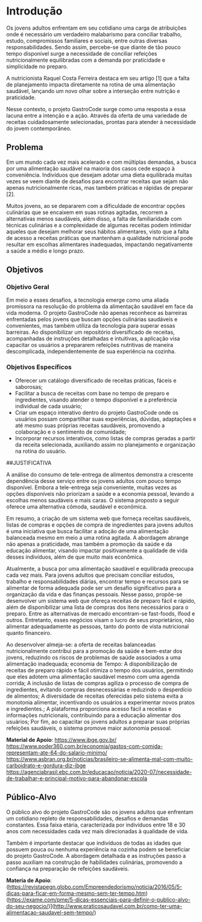 # Introdução

Os jovens adultos enfrentam em seu cotidiano uma carga de atribuições onde é necessário um verdadeiro malabarismo para conciliar trabalho, estudo, compromissos familiares e sociais, entre outras diversas responsabilidades. Sendo assim, percebe-se que diante de tão pouco tempo disponível surge a necessidade de conciliar refeições nutricionalmente equilibradas com a demanda por praticidade e simplicidade no preparo.

A nutricionista Raquel Costa Ferreira destaca em seu artigo [1] que a falta de planejamento impacta diretamente na rotina de uma alimentação saudável, lançando um novo olhar sobre a interseção entre nutrição e praticidade. 

Nesse contexto, o projeto GastroCode surge como uma resposta a essa lacuna entre a intenção e a ação. Através da oferta de uma variedade de receitas cuidadosamente selecionadas, prontas para atender à necessidade do jovem contemporâneo.


## Problema

Em um mundo cada vez mais acelerado e com múltiplas demandas, a busca por uma alimentação saudável na maioria dos casos cede espaço à conveniência. Indivíduos que desejam adotar uma dieta equilibrada muitas vezes se veem diante de desafios para encontrar receitas que sejam não apenas nutricionalmente ricas, mas também práticas e rápidas de preparar [2].


Muitos jovens, ao se depararem com a dificuldade de encontrar opções culinárias que se encaixem em suas rotinas agitadas, recorrem a alternativas menos saudáveis, além disso, a falta de familiaridade com técnicas culinárias e a complexidade de algumas receitas podem intimidar aqueles que desejam melhorar seus hábitos alimentares, visto que a falta de acesso a receitas práticas que mantenham a qualidade nutricional pode resultar em escolhas alimentares inadequadas, impactando negativamente a saúde a médio e longo prazo.


## Objetivos

### Objetivo Geral

Em meio a esses desafios, a tecnologia emerge como uma aliada promissora na resolução do problema da alimentação saudável em face da vida moderna. O projeto GastroCode não apenas reconhece as barreiras enfrentadas pelos jovens que buscam opções culinárias saudáveis e convenientes, mas também utiliza da tecnologia para superar essas barreiras. Ao disponibilizar um repositório diversificado de receitas, acompanhadas de instruções detalhadas e intuitivas, a aplicação visa capacitar os usuários a prepararem refeições nutritivas de maneira descomplicada, independentemente de sua experiência na cozinha.

### Objetivos Específicos

* Oferecer um catálogo diversificado de receitas práticas, fáceis e saborosas;
* Facilitar a busca de receitas com base no tempo de preparo e ingredientes, visando atender o tempo disponível e a preferência individual de cada usuário;
* Criar um espaço interativo dentro do projeto GastroCode onde os usuários possam compartilhar suas experiências, dúvidas, adaptações e até mesmo suas próprias receitas saudáveis, promovendo a colaboração e o sentimento de comunidade;
* Incorporar recursos interativos, como listas de compras geradas a partir da receita selecionada, auxiliando assim no planejamento e organização na rotina do usuário.


##JUSTIFICATIVA

A análise do consumo de tele-entrega de alimentos demonstra a crescente dependência desse serviço entre os jovens adultos com pouco tempo disponível. Embora a tele-entrega seja conveniente, muitas vezes as opções disponíveis não priorizam a saúde e a economia pessoal, levando a escolhas menos saudáveis e mais caras. O sistema proposto a seguir oferece uma alternativa cômoda, saudável e econômica.

Em resumo, a criação de um sistema web que forneça receitas saudáveis, listas de compras e opções de compra de ingredientes para jovens adultos é uma iniciativa que busca facilitar a adoção de uma alimentação balanceada mesmo em meio a uma rotina agitada. A abordagem abrange não apenas a praticidade, mas também a promoção da saúde e da educação alimentar, visando impactar positivamente a qualidade de vida desses indivíduos, além de que muito mais econômica.

Atualmente, a busca por uma alimentação saudável e equilibrada preocupa cada vez mais. Para jovens adultos que precisam conciliar estudos, trabalho e responsabilidades diárias, encontrar tempo e recursos para se alimentar de forma adequada pode ser um desafio significativo para a organização da vida e das finanças pessoais. Nesse passo, propõe-se desenvolver um sistema web que ofereça receitas de preparo fácil e rápido, além de disponibilizar uma lista de compras dos itens necessários para o preparo. Entre as alternativas de mercado encontram-se fast-foods, Ifood e outros. Entretanto, esses negócios visam o lucro de seus proprietários, não alimentar adequadamente as pessoas, tanto do ponto de vista nutricional quanto financeiro.

Ao desenvolver almeja-se: a oferta de receitas balanceadas nutricionalmente contribui para a promoção da saúde e bem-estar dos jovens, reduzindo os riscos de problemas de saúde associados a uma alimentação inadequada; economia de Tempo: A disponibilização de receitas de preparo rápido e fácil otimiza o tempo dos usuários, permitindo que eles adotem uma alimentação saudável mesmo com uma agenda corrida; A inclusão de listas de compras agiliza o processo de compra de ingredientes, evitando compras desnecessárias e reduzindo o desperdício de alimentos; A diversidade de receitas oferecidas pelo sistema evita a monotonia alimentar, incentivando os usuários a experimentar novos pratos e ingredientes.; A plataforma proporciona acesso fácil a receitas e informações nutricionais, contribuindo para a educação alimentar dos usuários; Por fim, ao capacitar os jovens adultos a preparar suas próprias refeições saudáveis, o sistema promove maior autonomia pessoal.



**Material de Apoio**:
https://www.ibge.gov.br/
https://www.poder360.com.br/economia/gastos-com-comida-representam-ate-64-do-salario-minimo/
https://www.asbran.org.br/noticias/brasileiro-se-alimenta-mal-com-muito-carboidrato-e-gordura-diz-ibge
https://agenciabrasil.ebc.com.br/educacao/noticia/2020-07/necessidade-de-trabalhar-e-principal-motivo-para-abandonar-escola

## Público-Alvo

O público alvo do projeto GastroCode são os jovens adultos que enfrentam um cotidiano repleto de responsabilidades, desafios e demandas constantes. Essa faixa etária, caracterizada por indivíduos entre 18 e 30 anos com necessidades cada vez mais direcionadas à qualidade de vida.

Também é importante destacar que indivíduos de todas as idades que possuem pouca ou nenhuma experiência na cozinha podem se beneficiar do projeto GastroCode. A abordagem detalhada e as instruções passo a passo auxiliam na construção de habilidades culinárias, promovendo a confiança na preparação de refeições saudáveis.

**Materia de Apoio**:
(https://revistapegn.globo.com/Empreendedorismo/noticia/2016/05/5-dicas-para-ficar-em-forma-mesmo-sem-ter-tempo.htm)
(https://exame.com/pme/5-dicas-essenciais-para-definir-o-publico-alvo-do-seu-negocio/)](http://www.praticosaudavel.com.br/como-ter-uma-alimentacao-saudavel-sem-tempo/)



